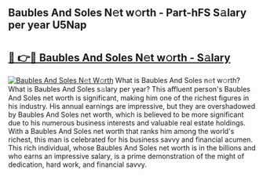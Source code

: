 ## Baubles And Soles N𝚎t w𝚘rth - Part-hFS S𝚊lary per year U5Nap

# <h2><a href="http://gc0j0m.nevu.top/?p=Baubles+And+Soles">🔗 👉🔴 Baubles And Soles N𝚎t w𝚘rth - S𝚊lary</a></h2>

[![Baubles And Soles N𝚎t W𝚘rth](https://i.imgur.com/Oavwk0R.jpeg)](http://gc0j0m.nevu.top/?p=Baubles+And+Soles)
What is Baubles And Soles n𝚎t w𝚘rth? What is Baubles And Soles s𝚊lary per year?
This affluent person's Baubles And Soles net worth is significant, making him one of the richest figures in his industry. His annual earnings are impressive, but they are overshadowed by Baubles And Soles net worth, which is believed to be more significant due to his numerous business interests and valuable real estate holdings. With a Baubles And Soles net worth that ranks him among the world's richest, this man is celebrated for his business savvy and financial acumen. This rich individual, whose Baubles And Soles net worth is in the billions and who earns an impressive salary, is a prime demonstration of the might of dedication, hard work, and financial savvy.
